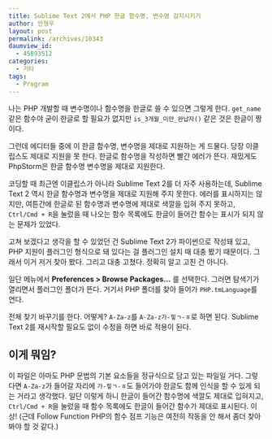 ```yaml
---
title: Sublime Text 2에서 PHP 한글 함수명, 변수명 감지시키기
author: 안형우
layout: post
permalink: /archives/10343
daumview_id:
  - 45893512
categories:
  - 기타
tags:
  - Program
---
```

나는 PHP 개발할 때 변수명이나 함수명을 한글로 쓸 수 있으면 그렇게 한다. `get_name` 같은 함수야 굳이 한글로 할 필요가 없지만 `is_3개월_미만_완납자()` 같은 것은 한글이 짱이다.

그런데 에디터들 중에 이 한글 함수명, 변수명을 제대로 지원하는 게 드물다. 당장 이클립스도 제대로 지원을 못 한다. 한글로 함수명을 작성하면 빨간 에러가 뜬다. 재밌게도 PhpStorm은 한글 함수명 변수명을 제대로 지원한다.

코딩할 때 최근엔 이클립스가 아니라 Sublime Text 2를 더 자주 사용하는데, Sublime Text 2 역시 한글 함수명과 변수명을 제대로 지원해 주지 못한다. 에러를 표시하지는 않지만, 여튼간에 한글로 된 함수명과 변수명에 제대로 색깔을 입혀 주지 못하고, `Ctrl/Cmd + R`을 눌렀을 때 나오는 함수 목록에도 한글이 들어간 함수는 표시가 되지 않는 문제가 있었다.

고쳐 보겠다고 생각을 할 수 있었던 건 Sublime Text 2가 파이썬으로 작성돼 있고, PHP 지원이 플러그인 형식으로 돼 있다는 걸 플러그인 설치 때 대충 봤기 때문이다. 그래서 이거 저거 찾아 봤다. 그리고 대충 고쳤다. 정확히 알고 고친 건 아니다.

일단 메뉴에서 **Preferences > Browse Packages&#8230;** 를 선택한다. 그러면 탐색기가 열리면서 플러그인 폴더가 뜬다. 거기서 PHP 폴더를 찾아 들어가 `PHP.tmLanguage`를 연다.

전체 찾기 바꾸기를 한다. 어떻게? `A-Za-z`를 `A-Za-z가-힣ㄱ-ㅎ`로 하면 된다. Sublime Text 2를 재시작할 필요도 없이 수정을 하면 바로 적용이 된다.

## 이게 뭐임?

이 파일은 아마도 PHP 문법의 기본 요소들을 정규식으로 담고 있는 파일일 거다. 그렇다면 `A-Za-z`가 들어갈 자리에 `가-힣ㄱ-ㅎ`도 들어가야 한글도 함께 인식을 할 수 있게 되는 거라고 생각했다. 일단 이렇게 하니 한글이 들어간 함수명에 색깔도 제대로 입혀지고, `Ctrl/Cmd + R`을 눌렀을 때 함수 목록에도 한글이 들어간 함수가 제대로 표시된다. 이상! (근데 Follow Function PHP의 함수 점프 기능은 여전히 작동을 안 해서 좀더 찾아 봐야 할 것 같다.)